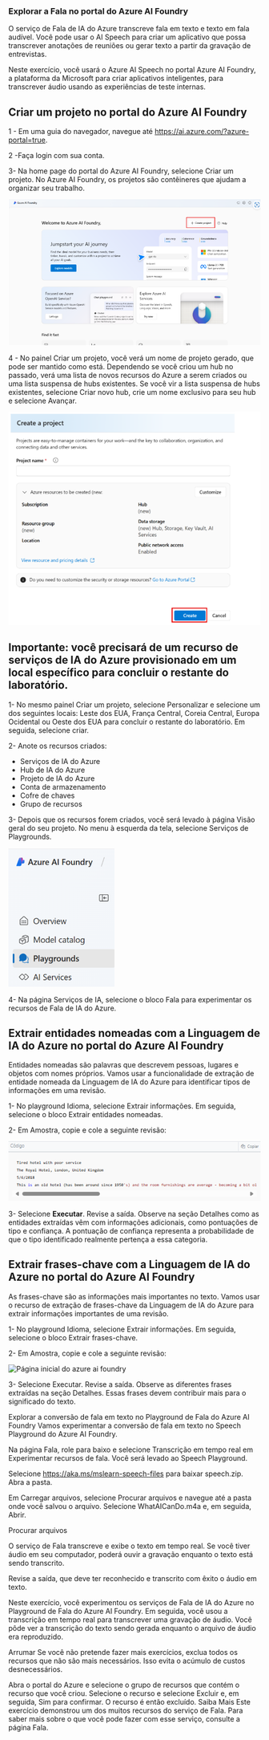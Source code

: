 ### Explorar a Fala no portal do Azure AI Foundry
O serviço de Fala de IA do Azure transcreve fala em texto e texto em fala audível. Você pode usar o AI Speech para criar um aplicativo que possa transcrever anotações de reuniões ou gerar texto a partir da gravação de entrevistas.

Neste exercício, você usará o Azure AI Speech no portal Azure AI Foundry, a plataforma da Microsoft para criar aplicativos inteligentes, para transcrever áudio usando as experiências de teste internas.

## Criar um projeto no portal do Azure AI Foundry
1 - Em uma guia do navegador, navegue até <a>https://ai.azure.com/?azure-portal=true</a>.

2 -Faça login com sua conta.

3- Na home page do portal do Azure AI Foundry, selecione Criar um projeto. No Azure AI Foundry, os projetos são contêineres que ajudam a organizar seu trabalho.

<img src="https://github.com/JefersonManso/desafio_ia_dio/blob/main/foto_01png.png" alt="Página inicial do azure ai foundry">


4 - No painel Criar um projeto, você verá um nome de projeto gerado, que pode ser mantido como está. Dependendo se você criou um hub no passado, verá uma lista de novos recursos do Azure a serem criados ou uma lista suspensa de hubs existentes. Se você vir a lista suspensa de hubs existentes, selecione Criar novo hub, crie um nome exclusivo para seu hub e selecione Avançar.

<img src="https://github.com/JefersonManso/desafio_ia_dio/blob/main/foto_02.png" alt="Página inicial do azure ai foundry">

## Importante: você precisará de um recurso de serviços de IA do Azure provisionado em um local específico para concluir o restante do laboratório.

1- No mesmo painel Criar um projeto, selecione Personalizar e selecione um dos seguintes locais: Leste dos EUA, França Central, Coreia Central, Europa Ocidental ou Oeste dos EUA para concluir o restante do laboratório. Em seguida, selecione criar.

2- Anote os recursos criados:
- Serviços de IA do Azure
- Hub de IA do Azure
- Projeto de IA do Azure
- Conta de armazenamento
- Cofre de chaves
- Grupo de recursos

3- Depois que os recursos forem criados, você será levado à página Visão geral do seu projeto. No menu à esquerda da tela, selecione Serviços de Playgrounds.

<img src="https://github.com/JefersonManso/desafio_ia_dio/blob/main/inputs/foto_03png.png" alt="Página inicial do azure ai foundry">

4- Na página Serviços de IA, selecione o bloco Fala para experimentar os recursos de Fala de IA do Azure.

## Extrair entidades nomeadas com a Linguagem de IA do Azure no portal do Azure AI Foundry
Entidades nomeadas são palavras que descrevem pessoas, lugares e objetos com nomes próprios. Vamos usar a funcionalidade de extração de entidade nomeada da Linguagem de IA do Azure para identificar tipos de informações em uma revisão.

1- No playground Idioma, selecione Extrair informações. Em seguida, selecione o bloco Extrair entidades nomeadas.

2- Em Amostra, copie e cole a seguinte revisão:

<img src="https://github.com/JefersonManso/desafio_ia_dio/blob/main/inputs/foto_04.png" alt="Página inicial do azure ai foundry">

3- Selecione <strong>Executar</strong>. Revise a saída. Observe na seção Detalhes como as entidades extraídas vêm com informações adicionais, como pontuações de tipo e confiança. A pontuação de confiança representa a probabilidade de que o tipo identificado realmente pertença a essa categoria.

## Extrair frases-chave com a Linguagem de IA do Azure no portal do Azure AI Foundry
As frases-chave são as informações mais importantes no texto. Vamos usar o recurso de extração de frases-chave da Linguagem de IA do Azure para extrair informações importantes de uma revisão.

1- No playground Idioma, selecione Extrair informações. Em seguida, selecione o bloco Extrair frases-chave.

2- Em Amostra, copie e cole a seguinte revisão:

<img src="" alt="Página inicial do azure ai foundry">


3- Selecione Executar. Revise a saída. Observe as diferentes frases extraídas na seção Detalhes. Essas frases devem contribuir mais para o significado do texto.


Explorar a conversão de fala em texto no Playground de Fala do Azure AI Foundry
Vamos experimentar a conversão de fala em texto no Speech Playground do Azure AI Foundry.

Na página Fala, role para baixo e selecione Transcrição em tempo real em Experimentar recursos de fala. Você será levado ao Speech Playground.

Selecione https://aka.ms/mslearn-speech-files para baixar speech.zip. Abra a pasta.

Em Carregar arquivos, selecione Procurar arquivos e navegue até a pasta onde você salvou o arquivo. Selecione WhatAICanDo.m4a e, em seguida, Abrir.

Procurar arquivos

O serviço de Fala transcreve e exibe o texto em tempo real. Se você tiver áudio em seu computador, poderá ouvir a gravação enquanto o texto está sendo transcrito.

Revise a saída, que deve ter reconhecido e transcrito com êxito o áudio em texto.

Neste exercício, você experimentou os serviços de Fala de IA do Azure no Playground de Fala do Azure AI Foundry. Em seguida, você usou a transcrição em tempo real para transcrever uma gravação de áudio. Você pôde ver a transcrição do texto sendo gerada enquanto o arquivo de áudio era reproduzido.

Arrumar
Se você não pretende fazer mais exercícios, exclua todos os recursos que não são mais necessários. Isso evita o acúmulo de custos desnecessários.

Abra o portal do Azure e selecione o grupo de recursos que contém o recurso que você criou.
Selecione o recurso e selecione Excluir e, em seguida, Sim para confirmar. O recurso é então excluído.
Saiba Mais
Este exercício demonstrou um dos muitos recursos do serviço de Fala. Para saber mais sobre o que você pode fazer com esse serviço, consulte a página Fala.
